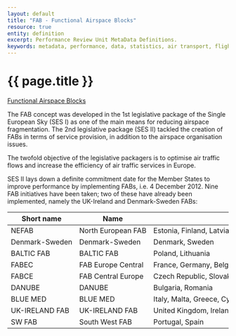 ```yaml
---
layout: default
title: "FAB - Functional Airspace Blocks"
resource: true
entity: definition
excerpt: Performance Review Unit MetaData Definitions.
keywords: metadata, performance, data, statistics, air transport, flights, europe, delay, safety
---
```

<style>
td {
  white-space: nowrap;
}
th:nth-child(2) {
width: 11em;
}

th:nth-child(3) {
width: 15em;
}
</style>



# {{ page.title }}

<a href="http://www.eurocontrol.int/dossiers/fabs" target="_blank">Functional Airspace Blocks</a>

The FAB concept was developed in the 1st legislative package of the Single European Sky (SES I) as one of the main means for reducing airspace fragmentation. The 2nd legislative package (SES II) tackled the creation of FABs in terms of service provision, in addition to the airspace organisation issues.

The twofold objective of the legislative packagers is to optimise air traffic flows and increase the efficiency of air traffic services in Europe.

SES II lays down a definite commitment date for the Member States to improve performance by implementing FABs, i.e. 4 December 2012. Nine FAB initiatives have been taken; two of these have already been implemented, namely the UK-Ireland and Denmark-Sweden FABs:

| Short name | Name | Countries |
|------------|------|-----------|
| NEFAB | North European FAB | Estonia, Finland, Latvia, Norway |
| Denmark-Sweden | Denmark-Sweden | Denmark, Sweden |
| BALTIC FAB | BALTIC FAB | Poland, Lithuania |
| FABEC | FAB Europe Central | France, Germany, Belgium, Netherlands, Luxembourg, and Switzerland |
| FABCE | FAB Central Europe | Czech Republic, Slovak Republic, Austria, Hungary, Croatia, Slovenia, Bosnia and Herzegovina |
| DANUBE | DANUBE | Bulgaria, Romania |
| BLUE MED | BLUE MED | Italy, Malta, Greece, Cyprus, (and Egypt, Tunisia, Albania, Jordan as observers) |
| UK-IRELAND FAB | UK-IRELAND FAB | United Kingdom, Ireland |
| SW FAB | South West FAB| Portugal, Spain |
